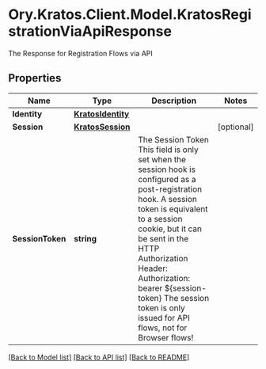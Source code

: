 # Ory.Kratos.Client.Model.KratosRegistrationViaApiResponse
The Response for Registration Flows via API

## Properties

Name | Type | Description | Notes
------------ | ------------- | ------------- | -------------
**Identity** | [**KratosIdentity**](KratosIdentity.md) |  | 
**Session** | [**KratosSession**](KratosSession.md) |  | [optional] 
**SessionToken** | **string** | The Session Token  This field is only set when the session hook is configured as a post-registration hook.  A session token is equivalent to a session cookie, but it can be sent in the HTTP Authorization Header:  Authorization: bearer ${session-token}  The session token is only issued for API flows, not for Browser flows! | 

[[Back to Model list]](../README.md#documentation-for-models) [[Back to API list]](../README.md#documentation-for-api-endpoints) [[Back to README]](../README.md)

